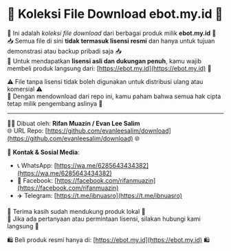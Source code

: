 # 📂 Koleksi File Download ebot.my.id 📂

📢 Ini adalah *koleksi file download* dari berbagai produk milik **ebot.my.id** 📢  
📥 Semua file di sini **tidak termasuk lisensi resmi** dan hanya untuk tujuan demonstrasi atau backup pribadi saja 📥  
🔐 Untuk mendapatkan **lisensi asli dan dukungan penuh**, kamu wajib membeli produk langsung dari: [https://ebot.my.id](https://ebot.my.id) 🔐  

⚠️ File tanpa lisensi tidak boleh digunakan untuk distribusi ulang atau komersial ⚠️  
📎 Dengan mendownload dari repo ini, kamu paham bahwa semua hak cipta tetap milik pengembang aslinya 📎  

---

👨‍💻 Dibuat oleh: **Rifan Muazin / Evan Lee Salim**  
🌐 URL Repo: [https://github.com/evanleesalim/download](https://github.com/evanleesalim/download) 🌐  

📱 **Kontak & Sosial Media**:  
- 📞 WhatsApp: [https://wa.me/6285643434382](https://wa.me/6285643434382)  
- 📘 Facebook: [https://facebook.com/rifanmuazin](https://facebook.com/rifanmuazin)  
- ✈️ Telegram: [https://t.me/ibnuasro](https://t.me/ibnuasro)

🙏 Terima kasih sudah mendukung produk lokal 🙏  
📧 Jika ada pertanyaan atau permintaan lisensi, silakan hubungi kami langsung 📧  

🛍️ Beli produk resmi hanya di: [https://ebot.my.id](https://ebot.my.id) 🛍️
